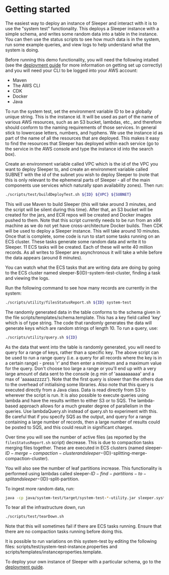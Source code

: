 Getting started
===============

The easiest way to deploy an instance of Sleeper and interact with it is to use the "system test" functionality. This deploys
a Sleeper instance with a simple schema, and writes some random data into a table in the instance. You can then use the status
scripts to see how much data is in the system, run some example queries, and view logs to help understand what the system is
doing.

Before running this demo functionality, you will need the following intalled (see the [deployment guide](02-deployment-guide)
for more information on getting set up correctly) and you will need your CLI to be logged into your AWS account:

- Maven
- The AWS CLI
- CDK
- Docker
- Java

To run the system test, set the environment variable ID to be a globally unique string. This is the instance id. It will
be used as part of the name of various AWS resources, such as an S3 bucket, lambdas, etc., and therefore should conform to
the naming requirements of those services. In general stick to lowercase letters, numbers, and hyphens. We use the instance
id as part of the name of all the resources that are deployed. This makes it easy to find the resources that Sleeper has
deployed within each service (go to the service in the AWS console and type the instance id into the search box).

Create an environment variable called VPC which is the id of the VPC you want to deploy Sleeper to, and create an
environment variable called SUBNET with the id of the subnet you wish to deploy Sleeper to (note that this is only relevant
to the ephemeral parts of Sleeper - all of the main components use services which naturally span availability zones). Then run:
```bash
./scripts/test/buildDeployTest.sh ${ID} ${VPC} ${SUBNET}
```

This will use Maven to build Sleeper (this will take around 3 minutes, and the script will be silent during this time).
After that, an S3 bucket will be created for the jars, and ECR repos will be created and Docker images pushed to them. Note
that this script currently needs to be run from an x86 machine as we do not yet have cross-architecture Docker builds.
Then CDK will be used to deploy a Sleeper instance. This will take around 10 minutes. Once that is complete, some code is
run to start some tasks running on an ECS cluster. These tasks generate some random data and write it to Sleeper. 11 ECS
tasks will be created. Each of these will write 40 million records. As all writes to Sleeper are asynchronous it will take
a while before the data appears (around 8 minutes).

You can watch what the ECS tasks that are writing data are doing by going to the ECS cluster named sleeper-${ID}-system-test-cluster,
finding a task and viewing the logs.

Run the following command to see how many records are currently in the system:
```bash
./scripts/utility/filesStatusReport.sh ${ID} system-test
```

The randomly generated data in the table conforms to the schema given in the file scripts/templates/schema.template. This
has a key field called 'key' which is of type string. The code that randomly generates the data will generate keys which are
random strings of length 10. To run a query, use:
```bash
./scripts/utility/query.sh ${ID}
```

As the data that went into the table is randomly generated, you will need to query for a range of keys, rather than a
specific key. The above script can be used to run a range query (i.e. a query for all records where the key is in a
certain range) - press 'r' and then enter a minimum and a maximum value for the query. Don't choose too large a range or
you'll end up with a very large amount of data sent to the console (e.g min of 'aaaaaaaaaa' and a max of 'aaaaazzzzz'). Note
that the first query is slower than the others due to the overhead of initialising some libraries. Also note that this query
is executed directly from a Java class. Data is read directly from S3 to wherever the script is run. It is also possible
to execute queries using lambda and have the results written to either S3 or to SQS. The lambda-based approach allows for
a much greater degree of parallelism in the queries. Use lambdaQuery.sh instead of query.sh to experiment with this. Be
careful that if you specify SQS as the output, and query for a range containing a large number of records, then a large
number of results could be posted to SQS, and this could result in significant charges.

Over time you will see the number of active files (as reported by the `filesStatusReport.sh` script) decrease. This is due
to compaction tasks merging files together. These are executed in ECS clusters (named sleeper-${ID}-merge-compaction-cluster
and sleeper-${ID}-splitting-merge-compaction-cluster).

You will also see the number of leaf partitions increase. This functionality is performed using lambdas called
sleeper-${ID}-find-partitions-to-split and sleeper-${ID}-split-partition.

To ingest more random data, run:
```bash
java -cp java/system-test/target/system-test-*-utility.jar sleeper.systemtest.ingest.RunWriteRandomDataTaskOnECS ${ID} system-test
```

To tear all the infrastructure down, run
```bash
./scripts/test/tearDown.sh
```
Note that this will sometimes fail if there are ECS tasks running. Ensure that there are no compaction tasks running before
doing this.

It is possible to run variations on this system-test by editing the following files: scripts/test/system-test-instance.properties
and scripts/templates/instanceproperties.template.
	
To deploy your own instance of Sleeper with a particular schema, go to the [deployment guide](02-deployment-guide).
